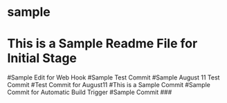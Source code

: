 # sample
# This is a Sample Readme File for Initial Stage
#Sample Edit for Web Hook
#Sample Test Commit
#Sample August 11 Test Commit
#Test Commit for August11
#This is a Sample Commit
#Sample Commit for Automatic Build Trigger
#Sample Commit ###
